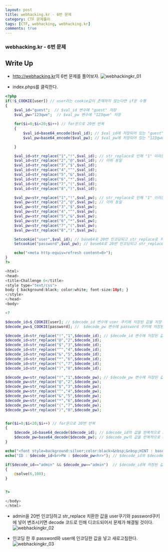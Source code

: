 ```yaml
---
layout: post
title: webhacking.kr - 6번 문제
category: CTF 문제풀이
tags: [CTF, webhacking, webhacking.kr]
comments: true
---
```

### webhacking.kr - 6번 문제
## Write Up
- <http://webhacking.kr>의 6번 문제를 풀어보자.
![webhackingkr_01](https://user-images.githubusercontent.com/41509536/90215870-ff89a600-de37-11ea-9249-9b37cf456fc6.jpg)

- index.phps를 클릭한다.
```php
<?php
if(!$_COOKIE[user]) // user라는 cookie값이 존재하지 않는다면 if문 수행
{
    $val_id="guest";  // $val_id 변수에 "guest" 저장
    $val_pw="123qwe";  // $val_pw 변수에 "123qwe" 저장

    for($i=0;$i<20;$i++) // for문으로 20번 반복
    {
        $val_id=base64_encode($val_id); // $val_id에 저장되어 있는 "guest"라는 문자열을 20번 base64 인코딩
        $val_pw=base64_encode($val_pw); // $val_pw에 저장되어 있는 "123qwe"라는 문자열을 20번 base64 인코딩

    }

    $val_id=str_replace("1","!",$val_id); // str_replace로 인해 "1" 이라는 값이 $val_id에 저장되어있으면 "!"로 치환해서 $val_id에 저장한다.
    $val_id=str_replace("2","@",$val_id); // 이하 동일
    $val_id=str_replace("3","$",$val_id);
    $val_id=str_replace("4","^",$val_id);
    $val_id=str_replace("5","&",$val_id);
    $val_id=str_replace("6","*",$val_id);
    $val_id=str_replace("7","(",$val_id);
    $val_id=str_replace("8",")",$val_id);

    $val_pw=str_replace("1","!",$val_pw); // str_replace로 인해 "1" 이라는 값이 $val_pw에 저장되어있으면 "!"로 치환해서 $val_pw에 저장한다.
    $val_pw=str_replace("2","@",$val_pw); // 이하 동일
    $val_pw=str_replace("3","$",$val_pw);
    $val_pw=str_replace("4","^",$val_pw);
    $val_pw=str_replace("5","&",$val_pw);
    $val_pw=str_replace("6","*",$val_pw);
    $val_pw=str_replace("7","(",$val_pw);
    $val_pw=str_replace("8",")",$val_pw);

    Setcookie("user",$val_id); // base64로 20번 인코딩되고 str_replace로 치환된 후의 $val_id 변수에 저장된 값을 user 쿠키에 저장
    Setcookie("password",$val_pw); // base64로 20번 인코딩되고 str_replace로 치환된 후의 $val_pw 변수에 저장된 값을 user 쿠키에 저장

    echo("<meta http-equiv=refresh content=0>");
}
?>

<html>
<head>
<title>Challenge 6</title>
<style type="text/css">
body { background:black; color:white; font-size:10pt; }
</style>
</head>
<body>

<?

$decode_id=$_COOKIE[user]; // $decode_id 변수에 user 쿠키에 저장된 값을 저장
$decode_pw=$_COOKIE[password]; //  $decode_pw 변수에 password 쿠키에 저장된 값을 저장

$decode_id=str_replace("!","1",$decode_id); // $decode_id 변수에 저장된 값 str_replace 치환
$decode_id=str_replace("@","2",$decode_id);
$decode_id=str_replace("$","3",$decode_id);
$decode_id=str_replace("^","4",$decode_id);
$decode_id=str_replace("&","5",$decode_id);
$decode_id=str_replace("*","6",$decode_id);
$decode_id=str_replace("(","7",$decode_id);
$decode_id=str_replace(")","8",$decode_id);

$decode_pw=str_replace("!","1",$decode_pw); // $decode_pw 변수에 저장된 값 str_replace 치환
$decode_pw=str_replace("@","2",$decode_pw);
$decode_pw=str_replace("$","3",$decode_pw);
$decode_pw=str_replace("^","4",$decode_pw);
$decode_pw=str_replace("&","5",$decode_pw);
$decode_pw=str_replace("*","6",$decode_pw);
$decode_pw=str_replace("(","7",$decode_pw);
$decode_pw=str_replace(")","8",$decode_pw);


for($i=0;$i<20;$i++) // for문으로 20번 반복
{
    $decode_id=base64_decode($decode_id); // $decode_id의 값을 반복적으로 base64 decode하여 $decode_id변수에 저장
    $decode_pw=base64_decode($decode_pw); // $decode_pw의 값을 반복적으로 base64 decode하여 $decode_pw변수에 저장
}

echo("<font style=background:silver;color:black>&nbsp;&nbsp;HINT : base64&nbsp;&nbsp;</font><hr><a href=index.phps style=color:yellow;>index.phps</a><br><br>");
echo("ID : $decode_id<br>PW : $decode_pw<hr>"); // $decode_id와 $decode_pw 값 출력(메인화면에 guest와 123qwe가 출력되는 부분)

if($decode_id=="admin" && $decode_pw=="admin")  // $decode_id에 저장된 값과 $decode_pw에 저장된 값이 admin이면 문제가 해결
{
    @solve(6,100);
}


?>

</body>
</html>
```
- admin을 20번 인코딩하고 str_replace 치환한 값을 user쿠기와 password쿠키에 넣어 변조시키면 decode 코드로 인해 디코드되어서 문제가 해결될 것이다.
![webhackingkr_02](https://user-images.githubusercontent.com/41509536/90215874-00bad300-de38-11ea-9036-9c76b63a6605.png)

- 인코딩 한 후 password와 user에 인코딩한 값을 넣고 새로고침한다.
![webhackingkr_03](https://user-images.githubusercontent.com/41509536/90215877-031d2d00-de38-11ea-8a12-9f6d7c815fa3.png)
